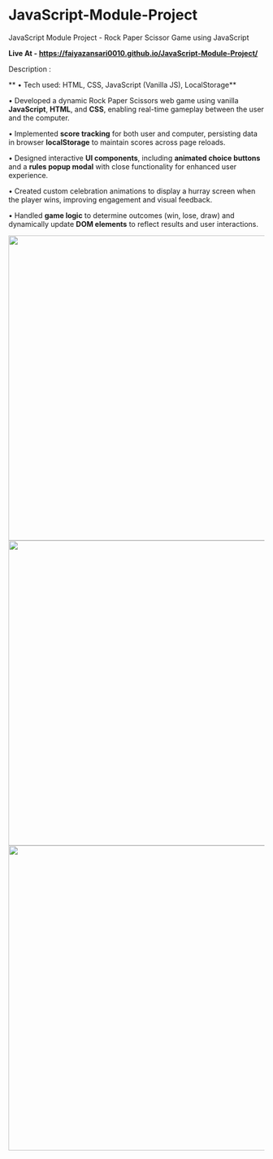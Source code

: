 # JavaScript-Module-Project
JavaScript Module Project - Rock Paper Scissor Game using JavaScript

**Live At - https://faiyazansari0010.github.io/JavaScript-Module-Project/**

Description :

** • Tech used: HTML, CSS, JavaScript (Vanilla JS), LocalStorage**

• Developed a dynamic Rock Paper Scissors web game using vanilla **JavaScript**, **HTML**, and **CSS**, enabling real-time gameplay between the user and the computer.

• Implemented **score tracking** for both user and computer, persisting data in browser **localStorage** to maintain scores across page reloads.

• Designed interactive **UI components**, including **animated choice buttons** and a **rules popup modal** with close functionality for enhanced user experience.

• Created custom celebration animations to display a hurray screen when the player wins, improving engagement and visual feedback.

• Handled **game logic** to determine outcomes (win, lose, draw) and dynamically update **DOM elements** to reflect results and user interactions.


<img src="https://github.com/user-attachments/assets/5c1b0cfd-dfb3-4d5d-ac4a-dfdef82558cc" width="600" height="" />

<img src="https://github.com/user-attachments/assets/31e03673-5fa2-4efa-847a-2addec5020ce" width="600" height="" />

<img src="https://github.com/user-attachments/assets/5bfd947f-62ca-466e-a5be-aff7402bd1e8" width="600" height="" />


